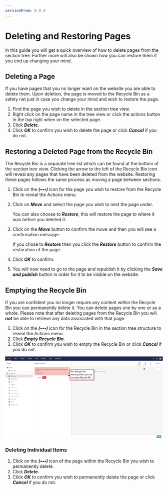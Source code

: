 ```yaml
---
versionFrom: 8.0.0
---
```


# Deleting and Restoring Pages
In this guide you will get a quick overview of how to delete pages from the section tree.
Further more will also be shown how you can restore them if you end up changing your mind.



## Deleting a Page

If you have pages that you no longer want on the website you are able to delete them. Upon deletion, the page is moved to the Recycle Bin as a safety net just in case you change your mind and wish to restore the page.

1. Find the page you wish to delete in the section tree view.
2. Right click on the page name in the tree view or click the actions button in the top right when on the selected page.
3. Click ***Delete.***
4. Click ***OK*** to confirm you wish to delete the page or click ***Cancel*** if you do not.

## Restoring a Deleted Page from the Recycle Bin

The Recycle Bin is a separate tree list which can be found at the bottom of the section tree view. Clicking the arrow to the left of the Recycle Bin icon will reveal any pages that have been deleted from the website. Restoring these pages follows the same process as moving a page between sections.

1. Click on the ***(•••)*** icon for the page you wish to restore from the Recycle Bin to reveal the Actions menu.
2. Click on ***Move*** and select the page you wish to nest the page under.

    You can also choose to ***Restore***, this will restore the page to where it was before you deleted it.
3. Click on the ***Move*** button to confirm the move and then you will see a confirmation message.

    If you chose to ***Restore*** then you click the ***Restore*** button to confirm the restoration of the page.


4. Click ***OK*** to confirm.
5. You will now need to go to the page and republish it by clicking the ***Save and publish*** button in order for it to be visible on the website.

## Emptying the Recycle Bin

If you are confident you no longer require any content within the Recycle Bin you can permanently delete it. You can delete pages one by one or as a whole. Please note that after deleting pages from the Recycle Bin you will ***not*** be able to retrieve any data associated with that page.

1. Click on the ***(•••)*** icon for the Recycle Bin in the section tree structure to reveal the Actions menu.
2. Click ***Empty Recycle Bin.***
3. Click ***OK*** to confirm you wish to empty the Recycle Bin or click ***Cancel*** if you do not.

![This is the warning you will get when you try to delete the Recycle Bin.](images/Delete-warning.png)

### Deleting Individual Items

1. Click on the ***(•••)*** icon of the page within the Recycle Bin you wish to permanently delete.
2. Click ***Delete.***
3. Click ***OK*** to confirm you wish to permanently delete the page or click ***Cancel*** if you do not.
